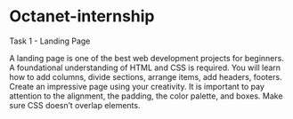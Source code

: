 # Octanet-internship

Task 1 - Landing Page

A landing page is one of the best web development projects for beginners. A foundational understanding of HTML and CSS is required.
You will learn how to add columns, divide sections, arrange items, add headers, footers. Create an impressive page using your creativity.
It is important to pay attention to the alignment, the padding, the color palette, and boxes. Make sure CSS doesn’t overlap elements.
